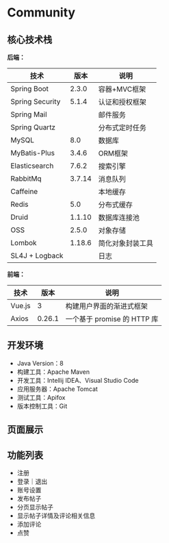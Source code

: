 # Community

## 核心技术栈

**后端：**

| 技术            | 版本   | 说明             |
| --------------- | ------ | ---------------- |
| Spring Boot     | 2.3.0  | 容器+MVC框架     |
| Spring Security | 5.1.4  | 认证和授权框架   |
| Spring Mail     |        | 邮件服务         |
| Spring Quartz   |        | 分布式定时任务   |
| MySQL           | 8.0    | 数据库           |
| MyBatis-Plus    | 3.4.6  | ORM框架          |
| Elasticsearch   | 7.6.2  | 搜索引擎         |
| RabbitMq        | 3.7.14 | 消息队列         |
| Caffeine        |        | 本地缓存         |
| Redis           | 5.0    | 分布式缓存       |
| Druid           | 1.1.10 | 数据库连接池     |
| OSS             | 2.5.0  | 对象存储         |
| Lombok          | 1.18.6 | 简化对象封装工具 |
| SL4J + Logback  |        | 日志             |



**前端：**

| 技术   | 版本   | 说明                        |
| ------ | ------ | --------------------------- |
| Vue.js | 3      | 构建用户界面的渐进式框架    |
| Axios  | 0.26.1 | 一个基于 promise 的 HTTP 库 |



## 开发环境

- Java Version：8
- 构建工具：Apache Maven
- 开发工具：Intellij IDEA、Visual Studio Code
- 应用服务器：Apache Tomcat
- 测试工具：Apifox
- 版本控制工具：Git



## 页面展示





## 功能列表

- 注册
- 登录｜退出
- 账号设置
- 发布帖子
- 分页显示帖子
- 显示帖子详情及评论相关信息
- 添加评论
- 点赞




